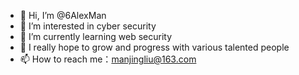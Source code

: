 - 👋 Hi, I’m @6AlexMan
- 👀 I’m interested in cyber security
- 🌱 I’m currently learning web security
- 💞️ I really hope to grow and progress with various talented people
- 📫 How to reach me：manjingliu@163.com

<!---
6AlexMan/6AlexMan is a ✨ special ✨ repository because its `README.md` (this file) appears on your GitHub profile.
You can click the Preview link to take a look at your changes.
--->
